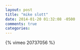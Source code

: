 ```yaml
---
layout: post
title: "mike slott"
date: 2014-01-20 01:32:08 -0500
comments: true
categories: 
---
```

{% vimeo 20737056 %}